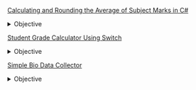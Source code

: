 <a href = "https://github.com/Sabeer-Junaid/HelloSharp/blob/main/Problems/Subjects%20Average.cs">Calculating and Rounding the Average of Subject Marks in C#</a>
<details>
  <summary>Objective</summary>
  
1. The program prompts the user to enter marks for three subjects: English, Math, and Urdu.  
2. It reads the user input and converts the values from string to integer using `Convert.ToInt32()`.  
3. The total marks are calculated by summing up the three subject marks.  
4. The program calls the `Avg()` method, passing the total marks and the number of subjects (3) as arguments.  
5. The `Avg()` method calculates the average by dividing the total marks by the number of subjects and returns a `double` value.  
6. The average is rounded to the nearest whole number using `Math.Round()`.  
7. The final rounded average is displayed on the console using `Console`
  
</details>

<a href = "https://github.com/Sabeer-Junaid/HelloSharp/blob/main/Problems/StudentGradeUsingSwitch.cs">Student Grade Calculator Using Switch</a>

<details>
  <summary>Objective</summary>
  
1. The program initializes a `choice` variable to "Y" and a `grade` variable to store the final grade.  
2. It enters a `while` loop that continues as long as the user inputs "Y" (case insensitive).  
3. The program prompts the user to enter student marks and converts the input into an integer.  
4. A `switch` statement determines the grade based on the tens place of the entered marks:  
   - `90-100` → "A+"  
   - `80-89` → "A"  
   - `70-79` → "B"  
   - `60-69` → "C"  
   - `50-59` → "D"  
   - Below `50` → "You are fail"  
5. The program displays the final grade.  
6. It asks the user if they want to check another student's grade.  
7. If the user inputs "Y," the process repeats; otherwise, the program ends.  

</details>

<a href = "https://github.com/Sabeer-Junaid/HelloSharp/blob/main/Problems/Print%20Bio%20data%20by%20using%20escape%20sequence.cs">Simple Bio Data Collector</a>
<details>
<summary>Objective</summary>
  
1. The program prompts the user to input their **first name**, **father's name**, **age**, and **occupation**.  
2. The user is asked to confirm if the details they provided are correct by typing "Y" or "N".  
3. If the user confirms with "Y", the program displays the entered details:  
   - Name  
   - Father's name  
   - Age  
   - Occupation  
4. If the user responds with "N", the program cancels the procedure and informs the user.  
5. The program uses basic input/output functionality with `Console.ReadLine()` and `Console.WriteLine()` for interaction.  

  
</details>
